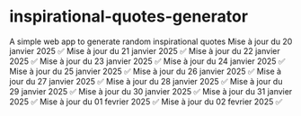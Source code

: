 # inspirational-quotes-generator
A simple web app to generate random inspirational quotes
Mise à jour du 20 janvier 2025 ✅
Mise à jour du 21 janvier 2025 ✅
Mise à jour du 22 janvier 2025 ✅
Mise à jour du 23 janvier 2025 ✅
Mise à jour du 24 janvier 2025 ✅
Mise à jour du 25 janvier 2025 ✅
Mise à jour du 26 janvier 2025 ✅
Mise à jour du 27 janvier 2025 ✅
Mise à jour du 28 janvier 2025 ✅
Mise à jour du 29 janvier 2025 ✅
Mise à jour du 30 janvier 2025 ✅
Mise à jour du 31 janvier 2025 ✅
Mise à jour du 01 fevrier 2025 ✅
Mise à jour du 02 fevrier 2025 ✅
